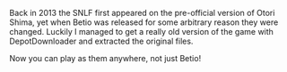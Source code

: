 Back in 2013 the SNLF first appeared on the pre-official version of Otori Shima, yet when Betio was released for some arbitrary reason they were changed. Luckily I managed to get a really old version of the game with DepotDownloader and extracted the original files. 

Now you can play as them anywhere, not just Betio!
